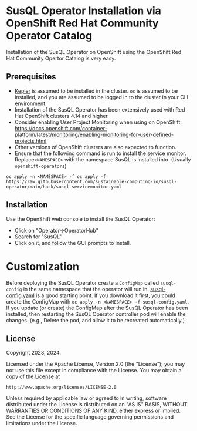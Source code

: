 # SusQL Operator Installation via OpenShift Red Hat Community Operator Catalog

Installation of the SusQL Operator on OpenShift using the OpenShift
Red Hat Community Opertor Catalog is very easy.

## Prerequisites

- [Kepler](https://sustainable-computing.io/) is assumed to be installed in the cluster. `oc` is assumed to be installed, and you are assumed to be logged in to the cluster in your CLI environment.
- Installation of the SusQL Operator has been extensively used with Red Hat OpenShift clusters 4.14 and higher.
- Consider enabling User Project Monitoring when using on OpenShift.  https://docs.openshift.com/container-platform/latest/monitoring/enabling-monitoring-for-user-defined-projects.html
- Other versions of OpenShift clusters are also expected to function.
- Ensure that the following command is run to install the service monitor. Replace`<NAMESPACE>` with the namespace SusQL is installed into. (Usually `openshift-operators`)
```
oc apply -n <NAMESPACE> -f oc apply -f https://raw.githubusercontent.com/sustainable-computing-io/susql-operator/main/hack/susql-servicemonitor.yaml
```

## Installation

Use the OpenShift web console to install the SusQL Operator:
- Click on "Operator->OperatorHub"
- Search for "SusQL"
- Click on it, and follow the GUI prompts to install.

# Customization

Before deploying the SusQL Operator create a `ConfigMap` called `susql-config` in
the same namespace that the operator will run in.
[susql-config.yaml](../samples/susql-config.yaml) is a good starting point. If you download it first, you
could create the ConfigMap with `oc apply -n <NAMESPACE> -f susql-config.yaml`.
If you update (or create) the ConfigMap after the SusQL Operator has been installed, then restarting the SusQL Operator controller pod will
enable the changes. (e.g., Delete the pod, and allow it to be recreated automatically.)

## License

Copyright 2023, 2024.

Licensed under the Apache License, Version 2.0 (the "License");
you may not use this file except in compliance with the License.
You may obtain a copy of the License at

    http://www.apache.org/licenses/LICENSE-2.0

Unless required by applicable law or agreed to in writing, software
distributed under the License is distributed on an "AS IS" BASIS,
WITHOUT WARRANTIES OR CONDITIONS OF ANY KIND, either express or implied.
See the License for the specific language governing permissions and
limitations under the License.

